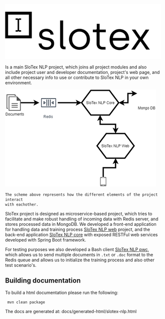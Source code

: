 ![SloTex NLP Logo](docs/images/slotex_logo.png)

Is a main SloTex NLP project, which joins all project modules and also include
project user and developer documentation, project's web page, and all other
necessary info to use or contribute to SloTex NLP in your own environment. 

![alt text](docs/images/SloTex_NLP_Core.png)
```
The scheme above represents how the different elements of the project interact
with eachother.
```

SloTex project is designed as microservice-based project, which tries to
facilitate and make robust handling of incoming data with Redis server, and
stores processed data in MongoDB. We developed a front-end application for
handling data and training process [SloTex NLP
web](https://github.com/MediusInc/slotex-nlp-web) project, and the back-end
application [SloTex NLP core](https://github.com/MediusInc/slotex-nlp-core)
with exposed RESTFul web services developed with Spring Boot
framework. 

For testing purposes we also developed a Bash client [SloTex NLP
pwc](https://github.com/MediusInc/slotex-nlp-pwc), which allows us to send
multiple documents in `.txt` or `.doc` format to the Redis queue and allows us
to initialize the training process and also other test scenario's. 


## Building documentation

To build a html documentation please run the following:

```
 mvn clean package
```

The docs are generated at: docs/generated-html/slotex-nlp.html
